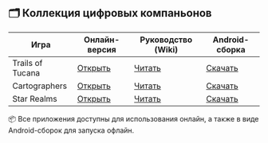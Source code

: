 ## 🗂 Коллекция цифровых компаньонов

| Игра                  | Онлайн-версия                                                                       | Руководство (Wiki)                                                                 | Android-сборка                                                                |
|-----------------------|--------------------------------------------------------------------------------------|------------------------------------------------------------------------------------|--------------------------------------------------------------------------------|
| Trails of Tucana      | [Открыть](https://lonecubegames.github.io/board-games-apps/trails-of-tucana-companion) | [Читать](https://github.com/LoneCubeGames/board-games-apps/wiki/Trails-Of-Tucana-Companion) | [Скачать](https://github.com/LoneCubeGames/board-games-apps/releases)         |
| Cartographers         | [Открыть](https://lonecubegames.github.io/board-games-apps/cartographers-companion)    | [Читать](https://github.com/LoneCubeGames/board-games-apps/wiki/Cartographers-Companion)     | [Скачать](https://github.com/LoneCubeGames/board-games-apps/releases)         |
| Star Realms           | [Открыть](https://lonecubegames.github.io/board-games-apps/star-realms-companion)      | [Читать](https://github.com/LoneCubeGames/board-games-apps/wiki/Star-Realms-Companion)       | [Скачать](https://github.com/LoneCubeGames/board-games-apps/releases)         |

📦 Все приложения доступны для использования онлайн, а также в виде Android-сборок для запуска офлайн.
